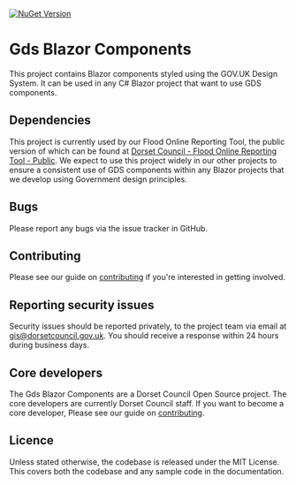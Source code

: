 [![NuGet Version](https://img.shields.io/nuget/v/Dorset-Council-UK.GdsBlazorComponents?style=flat&logo=nuget)](https://www.nuget.org/packages/Dorset-Council-UK.GdsBlazorComponents/)



# Gds Blazor Components

This project contains Blazor components styled using the GOV.UK Design System. It can be used in any C# Blazor project that want to use GDS components.

## Dependencies

This project is currently used by our Flood Online Reporting Tool, the public version of which can be found at [Dorset Council - Flood Online Reporting Tool - Public](https://github.com/Dorset-Council-UK/FloodOnlineReportingTool.Public). 
We expect to use this project widely in our other projects to ensure a consistent use of GDS components within any Blazor projects that we develop using Government design principles. 

## Bugs

Please report any bugs via the issue tracker in GitHub.

## Contributing

Please see our guide on [contributing](https://github.com/Dorset-Council-UK/GdsBlazorComponents/blob/main/CONTRIBUTING.md) if you're interested in getting involved.

## Reporting security issues

Security issues should be reported privately, to the project team via email at [gis@dorsetcouncil.gov.uk](mailto:gis@dorsetcouncil.gov.uk). You should receive a response within 24 hours during business days.

## Core developers

The Gds Blazor Components are a Dorset Council Open Source project. The core developers are currently Dorset Council staff. If you want to become a core developer, Please see our guide on [contributing](https://github.com/Dorset-Council-UK/GdsBlazorComponents/blob/main/CONTRIBUTING.md).

## Licence

Unless stated otherwise, the codebase is released under the MIT License. This covers both the codebase and any sample code in the documentation.
